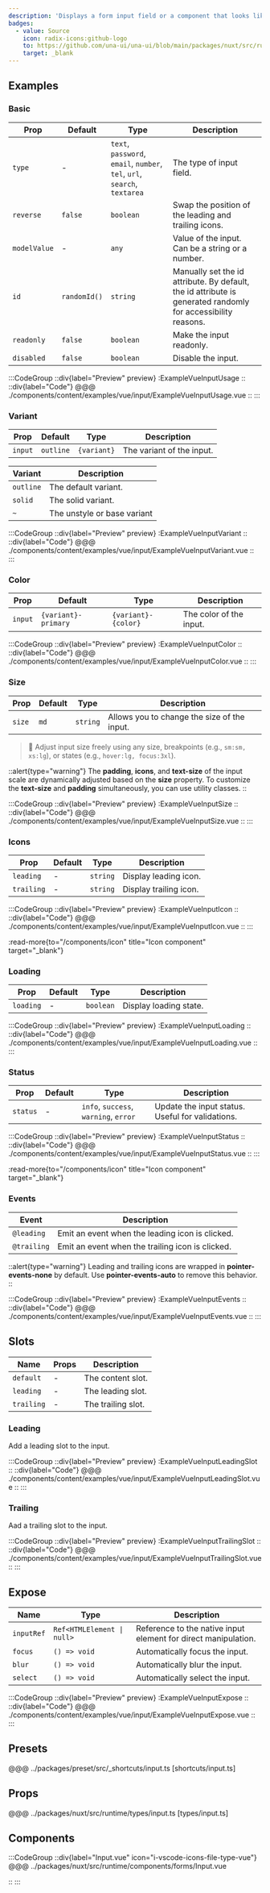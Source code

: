 ```yaml
---
description: 'Displays a form input field or a component that looks like an input field.'
badges:
  - value: Source
    icon: radix-icons:github-logo
    to: https://github.com/una-ui/una-ui/blob/main/packages/nuxt/src/runtime/components/forms/Input.vue
    target: _blank
---
```


## Examples

### Basic

| Prop         | Default      | Type                                                                      | Description                                                                                                  |
| ------------ | ------------ | ------------------------------------------------------------------------- | ------------------------------------------------------------------------------------------------------------ |
| `type`       | -            | `text`, `password`, `email`, `number`, `tel`, `url`, `search`, `textarea` | The type of input field.                                                                                     |
| `reverse`    | `false`      | `boolean`                                                                 | Swap the position of the leading and trailing icons.                                                         |
| `modelValue` | -            | `any`                                                                     | Value of the input. Can be a string or a number.                                                             |
| `id`         | `randomId()` | `string`                                                                  | Manually set the id attribute. By default, the id attribute is generated randomly for accessibility reasons. |
| `readonly`   | `false`      | `boolean`                                                                 | Make the input readonly.                                                                                     |
| `disabled`   | `false`      | `boolean`                                                                 | Disable the input.                                                                                           |

:::CodeGroup
::div{label="Preview" preview}
:ExampleVueInputUsage
::
::div{label="Code"}
@@@ ./components/content/examples/vue/input/ExampleVueInputUsage.vue
::
:::

### Variant

| Prop    | Default   | Type        | Description               |
| ------- | --------- | ----------- | ------------------------- |
| `input` | `outline` | `{variant}` | The variant of the input. |

| Variant   | Description                 |
| --------- | --------------------------- |
| `outline` | The default variant.        |
| `solid`   | The solid variant.          |
| `~`       | The unstyle or base variant |

:::CodeGroup
::div{label="Preview" preview}
:ExampleVueInputVariant
::
::div{label="Code"}
@@@ ./components/content/examples/vue/input/ExampleVueInputVariant.vue
::
:::

### Color

| Prop    | Default             | Type                | Description             |
| ------- | ------------------- | ------------------- | ----------------------- |
| `input` | `{variant}-primary` | `{variant}-{color}` | The color of the input. |

:::CodeGroup
::div{label="Preview" preview}
:ExampleVueInputColor
::
::div{label="Code"}
@@@ ./components/content/examples/vue/input/ExampleVueInputColor.vue
::
:::

### Size

| Prop   | Default | Type     | Description                                 |
| ------ | ------- | -------- | ------------------------------------------- |
| `size` | `md`    | `string` | Allows you to change the size of the input. |

> 🚀 Adjust input size freely using any size, breakpoints (e.g., `sm:sm, xs:lg`), or states (e.g., `hover:lg, focus:3xl`).

::alert{type="warning"}
The **padding**, **icons**, and **text-size** of the input scale are dynamically adjusted based on the **size** property. To customize the **text-size** and **padding** simultaneously, you can use utility classes.
::

:::CodeGroup
::div{label="Preview" preview}
:ExampleVueInputSize
::
::div{label="Code"}
@@@ ./components/content/examples/vue/input/ExampleVueInputSize.vue
::
:::

### Icons

| Prop       | Default | Type     | Description            |
| ---------- | ------- | -------- | ---------------------- |
| `leading`  | -       | `string` | Display leading icon.  |
| `trailing` | -       | `string` | Display trailing icon. |

:::CodeGroup
::div{label="Preview" preview}
:ExampleVueInputIcon
::
::div{label="Code"}
@@@ ./components/content/examples/vue/input/ExampleVueInputIcon.vue
::
:::

:read-more{to="/components/icon" title="Icon component" target="_blank"}

### Loading

| Prop      | Default | Type      | Description            |
| --------- | ------- | --------- | ---------------------- |
| `loading` | -       | `boolean` | Display loading state. |

:::CodeGroup
::div{label="Preview" preview}
:ExampleVueInputLoading
::
::div{label="Code"}
@@@ ./components/content/examples/vue/input/ExampleVueInputLoading.vue
::
:::

### Status

| Prop     | Default | Type                                  | Description                                      |
| -------- | ------- | ------------------------------------- | ------------------------------------------------ |
| `status` | -       | `info`, `success`, `warning`, `error` | Update the input status. Useful for validations. |

:::CodeGroup
::div{label="Preview" preview}
:ExampleVueInputStatus
::
::div{label="Code"}
@@@ ./components/content/examples/vue/input/ExampleVueInputStatus.vue
::
:::

:read-more{to="/components/icon" title="Icon component" target="_blank"}

### Events

| Event       | Description                                      |
| ----------- | ------------------------------------------------ |
| `@leading`  | Emit an event when the leading icon is clicked.  |
| `@trailing` | Emit an event when the trailing icon is clicked. |

::alert{type="warning"}
Leading and trailing icons are wrapped in **pointer-events-none** by default. Use **pointer-events-auto** to remove this behavior.
::

:::CodeGroup
::div{label="Preview" preview}
:ExampleVueInputEvents
::
::div{label="Code"}
@@@ ./components/content/examples/vue/input/ExampleVueInputEvents.vue
::
:::

## Slots

| Name       | Props | Description        |
| ---------- | ----- | ------------------ |
| `default`  | -     | The content slot.  |
| `leading`  | -     | The leading slot.  |
| `trailing` | -     | The trailing slot. |

### Leading

Add a leading slot to the input.

:::CodeGroup
::div{label="Preview" preview}
:ExampleVueInputLeadingSlot
::
::div{label="Code"}
@@@ ./components/content/examples/vue/input/ExampleVueInputLeadingSlot.vue
::
:::

### Trailing

Aad a trailing slot to the input.

:::CodeGroup
::div{label="Preview" preview}
:ExampleVueInputTrailingSlot
::
::div{label="Code"}
@@@ ./components/content/examples/vue/input/ExampleVueInputTrailingSlot.vue
::
:::

## Expose

| Name       | Type                       | Description                                                    |
| ---------- | -------------------------- | -------------------------------------------------------------- |
| `inputRef` | `Ref<HTMLElement \| null>` | Reference to the native input element for direct manipulation. |
| `focus`    | `() => void`               | Automatically focus the input.                                 |
| `blur`     | `() => void`               | Automatically blur the input.                                  |
| `select`   | `() => void`               | Automatically select the input.                                |

:::CodeGroup
::div{label="Preview" preview}
:ExampleVueInputExpose
::
::div{label="Code"}
@@@ ./components/content/examples/vue/input/ExampleVueInputExpose.vue
::
:::

## Presets

@@@ ../packages/preset/src/_shortcuts/input.ts [shortcuts/input.ts]

## Props

@@@ ../packages/nuxt/src/runtime/types/input.ts [types/input.ts]

## Components

:::CodeGroup
::div{label="Input.vue" icon="i-vscode-icons-file-type-vue"}
@@@ ../packages/nuxt/src/runtime/components/forms/Input.vue

::
:::
